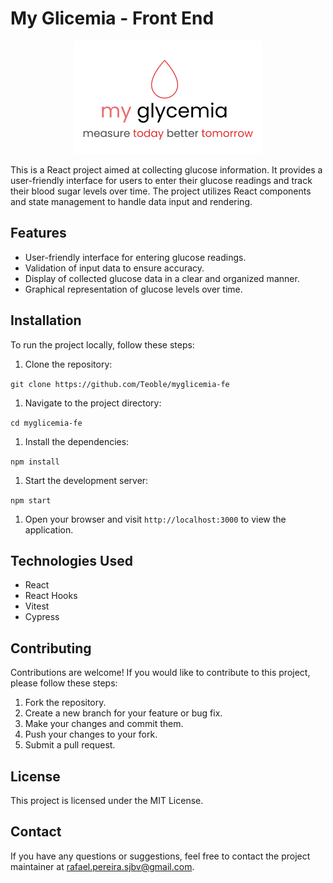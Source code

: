 My Glicemia - Front End
=====================

<div align="center">
    <img src="./src/assets/img/myglicemia.png" alt="My Glicemia" />
</div>

This is a React project aimed at collecting glucose information. It provides a user-friendly interface for users to enter their glucose readings and track their blood sugar levels over time. The project utilizes React components and state management to handle data input and rendering.

Features
--------

-   User-friendly interface for entering glucose readings.
-   Validation of input data to ensure accuracy.
-   Display of collected glucose data in a clear and organized manner.
-   Graphical representation of glucose levels over time.

Installation
------------

To run the project locally, follow these steps:

1.  Clone the repository:

`git clone https://github.com/Teoble/myglicemia-fe`

1.  Navigate to the project directory:

`cd myglicemia-fe`

1.  Install the dependencies:

`npm install`

1.  Start the development server:

`npm start`

1.  Open your browser and visit `http://localhost:3000` to view the application.

Technologies Used
-----------------

-   React
-   React Hooks
-   Vitest
-   Cypress

Contributing
------------

Contributions are welcome! If you would like to contribute to this project, please follow these steps:

1.  Fork the repository.
2.  Create a new branch for your feature or bug fix.
3.  Make your changes and commit them.
4.  Push your changes to your fork.
5.  Submit a pull request.

License
-------

This project is licensed under the MIT License. 

Contact
-------

If you have any questions or suggestions, feel free to contact the project maintainer at <rafael.pereira.sjbv@gmail.com>.
